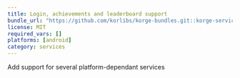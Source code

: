 ```yaml
---
title: Login, achievements and leaderboard support
bundle_url: "https://github.com/korlibs/korge-bundles.git::korge-services"
license: MIT
required_vars: []
platforms: [android]
category: services
---
```


Add support for several platform-dependant services